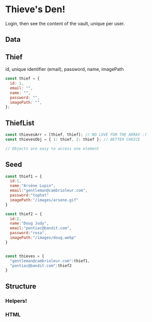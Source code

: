 # Thieve's Den!

Login, then see the content of the vault, unique per user.

## Data

## Thief

id, unique identifier (email), password, name, imagePath

```js
const thief = {
  id: 1,
  email: "",
  name: "",
  password: "",
  imagePath: "",
};
```

## ThiefList

```js
const thievesArr = [thief, thief]; // NO LOVE FOR THE ARRAY :(
const thievesObj = { 1: thief, 2: thief }; // BETTER CHOICE

// Objects are easy to access one element
```

## Seed

```jsx
const thief1 = {
  id:1,
  name:"Arsène Lupin",
  email:"gentleman@cambrioleur.com",
  password:"tophat"
  imagePath:"/images/arsene.gif"
}

const thief2 = {
  id:2,
  name:"Doug Judy",
  email:"pontiac@bandit.com",
  password:"rosa",
  imagePath:"/images/doug.webp"
}


const thieves = {
  "gentleman@cambrioleur.com":thief1,
  "pontiac@bandit.com":thief2
}
```

## Structure

### Helpers!

### HTML
